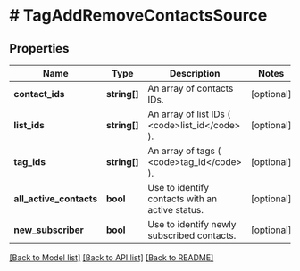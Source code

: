 # # TagAddRemoveContactsSource

## Properties

Name | Type | Description | Notes
------------ | ------------- | ------------- | -------------
**contact_ids** | **string[]** | An array of contacts IDs. | [optional]
**list_ids** | **string[]** | An array of list IDs ( &lt;code&gt;list_id&lt;/code&gt; ). | [optional]
**tag_ids** | **string[]** | An array of tags ( &lt;code&gt;tag_id&lt;/code&gt; ). | [optional]
**all_active_contacts** | **bool** | Use to identify contacts with an active status. | [optional]
**new_subscriber** | **bool** | Use to identify newly subscribed contacts. | [optional]

[[Back to Model list]](../../README.md#models) [[Back to API list]](../../README.md#endpoints) [[Back to README]](../../README.md)
